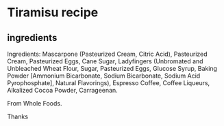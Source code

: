# Tiramisu recipe

## ingredients
Ingredients: Mascarpone (Pasteurized Cream, Citric Acid), Pasteurized Cream, Pasteurized Eggs, Cane Sugar, Ladyfingers (Unbromated and Unbleached Wheat Flour, Sugar, Pasteurized Eggs, Glucose Syrup, Baking Powder [Ammonium Bicarbonate, Sodium Bicarbonate, Sodium Acid Pyrophosphate], Natural Flavorings), Espresso Coffee, Coffee Liqueurs, Alkalized Cocoa Powder, Carrageenan.

From Whole Foods.

Thanks
